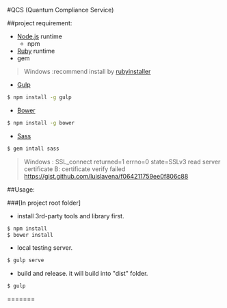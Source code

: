 #QCS (Quantum Compliance Service)

##project requirement:
 - [Node.js] runtime
   - npm 
 - [Ruby] runtime 
  - gem
>Windows :recommend install by [rubyinstaller]
  
 - [Gulp]
```sh
$ npm install -g gulp
```
 - [Bower]
```sh
$ npm install -g bower
```
 - [Sass]
```sh
$ gem intall sass
```
>Windows : SSL_connect returned=1 errno=0 state=SSLv3 read server certificate B: certificate verify failed
https://gist.github.com/luislavena/f064211759ee0f806c88


##Usage:
 
###[In project root folder]

 - install 3rd-party tools and library first.
```sh
$ npm install 
$ bower install
```
 - local testing server.
```sh
$ gulp serve
```
 - build and release. it will build into "dist" folder.
```sh
$ gulp
```
 
 
 
[Node.js]:https://nodejs.org/
[Ruby]:https://www.ruby-lang.org/
[rubyinstaller]:http://rubyinstaller.org/
[Gulp]:http://gulpjs.com/
[Bower]:http://bower.io/
[Sass]:http://sass-lang.com/
[Compass]:http://compass-style.org/
=======